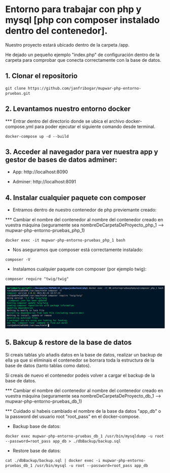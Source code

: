# Entorno para trabajar con php y mysql [php con composer instalado dentro del contenedor].

Nuestro proyecto estará ubicado dentro de la carpeta /app.

He dejado un pequeño ejemplo "index.php" de configuración dentro de la carpeta para comprobar que conecta correctamente con la base de datos.

## 1. Clonar el repositorio

```
git clone https://github.com/janfribogar/mupwar-php-entorno-pruebas.git
```

## 2. Levantamos nuestro entorno docker

*** Entrar dentro del directorio donde se ubica el archivo docker-compose.yml para poder ejecutar el siguiente comando desde terminal.

```
docker-compose up -d --build
```

## 3. Acceder al navegador para ver nuestra app y gestor de bases de datos adminer:

- App: http://localhost:8090

- Adminer: http://localhost:8091

## 4. Instalar cualquier paquete con composer


- Entramos dentro de nuestro contenedor de php previemante creado:

*** Cambiar el nombre del contenedor al nombre del contenedor creado en vuestra máquina (seguramente sea nombreDeCarpetaDeProyecto_php_1 --> mupwar-php-entorno-pruebas_php_1)

```
docker exec -it mupwar-php-entorno-pruebas_php_1 bash
```

- Nos aseguramos que composer está correctamente instalado:

```
composer -V
```

- Instalamos cualquier paquete con composer (por ejemplo twig):

```
composer require "twig/twig"
```

![composer](./doc/img/composer.png)

## 5. Bakcup & restore de la base de datos

Si creais tablas y/o añadis datos en la base de datos, realizar un backup de ella ya que si eliminais el contenedor se borrara toda la estructura de la base de datos (tanto tablas como datos).

Si creais de nuevo el contenedor podeis volver a cargar el backup de la base de datos.

*** Cambiar el nombre del contenedor al nombre del contenedor creado en vuestra máquina (seguramente sea nombreDeCarpetaDeProyecto_db_1 --> mupwar-php-entorno-pruebas_db_1)

*** Cuidado si habeis cambiado el nombre de la base da datos "app_db" o la password del usuario root "root_pass" en el docker-compose.

- Backup base de datos:

```
docker exec mupwar-php-entorno-pruebas_db_1 /usr/bin/mysqldump -u root --password=root_pass app_db > ./dbBackup/backup.sql
```

- Restore base de datos:

```
cat ./dbBackup/backup.sql | docker exec -i mupwar-php-entorno-pruebas_db_1 /usr/bin/mysql -u root --password=root_pass app_db
```
